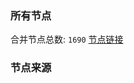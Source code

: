 ### 所有节点
合并节点总数: `1690`
[节点链接](https://raw.githubusercontent.com/rzhy1/11/master/sub/sub_merge_base64.txt)

### 节点来源